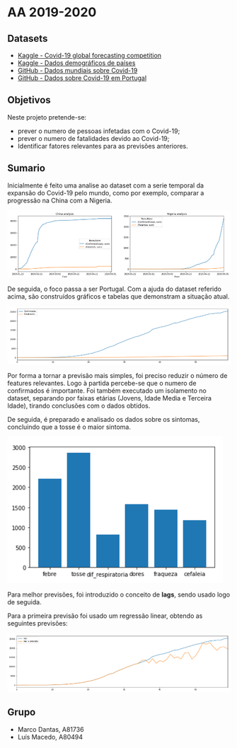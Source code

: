 # AA 2019-2020

## Datasets

- [Kaggle - Covid-19 global forecasting competition](https://www.kaggle.com/c/covid19-global-forecasting-week-4)
- [Kaggle - Dados demográficos de países](https://www.kaggle.com/dumbgeek/countries-dataset-2020)
- [GitHub - Dados mundiais sobre Covid-19](https://github.com/CSSEGISandData/COVID-19)
- [GitHub - Dados sobre Covid-19 em Portugal](https://github.com/jgrocha/covid-pt)

## Objetivos

Neste projeto pretende-se:
- prever o numero de pessoas infetadas com o Covid-19;
- prever o numero de fatalidades devido ao Covid-19;
- Identificar fatores relevantes para as previsões anteriores.

## Sumario

Inicialmente é feito uma analise ao dataset com a serie temporal da expansão do Covid-19 pelo mundo, como por exemplo, comparar a progressão na China com a Nigeria.

![China_VS_Nigeria](images/china_vs_nigeria.png)

De seguida, o foco passa a ser Portugal. Com a ajuda do dataset referido acima, são construídos gráficos e tabelas que demonstram a situação atual.

![portugal](images/portugal.png)

Por forma a tornar a previsão mais simples, foi preciso reduzir o número de features relevantes. Logo à partida percebe-se que o numero de confirmados é importante. Foi também executado um isolamento no dataset, separando por faixas etárias (Jovens, Idade Media e Terceira Idade), tirando conclusões com o dados obtidos.

De seguida, é preparado e analisado os dados sobre os sintomas, concluindo que a tosse é o maior sintoma.

![Sintomas](images/sintomas.png)

Para melhor previsões, foi introduzido o conceito de **lags**, sendo usado logo de seguida.

Para a primeira previsão foi usado um regressão linear, obtendo as seguintes previsões:

![regressao_linear](images/regressao_linear.png)

## Grupo
- Marco Dantas, A81736
- Luís Macedo, A80494
